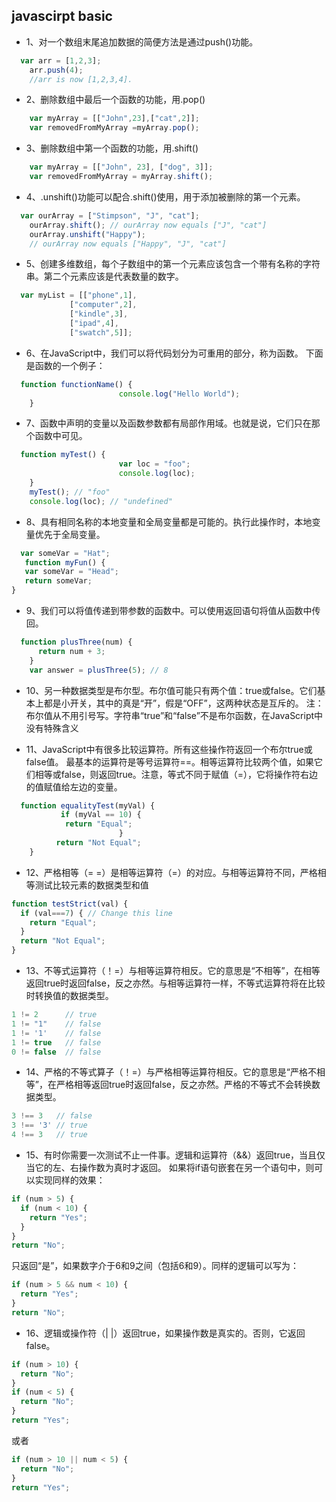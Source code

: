 ## javascirpt basic

* 1、对一个数组末尾追加数据的简便方法是通过push()功能。
```js  
  var arr = [1,2,3];
    arr.push(4);
    //arr is now [1,2,3,4].
```
 
* 2、删除数组中最后一个函数的功能，用.pop()

```js
    var myArray = [["John",23],["cat",2]];
    var removedFromMyArray =myArray.pop();
 ```
* 3、删除数组中第一个函数的功能，用.shift()
```js
    var myArray = [["John", 23], ["dog", 3]];
    var removedFromMyArray = myArray.shift();
 ```
* 4、.unshift()功能可以配合.shift()使用，用于添加被删除的第一个元素。

```js
  var ourArray = ["Stimpson", "J", "cat"];
    ourArray.shift(); // ourArray now equals ["J", "cat"]
    ourArray.unshift("Happy"); 
    // ourArray now equals ["Happy", "J", "cat"]
 ```
 
* 5、创建多维数组，每个子数组中的第一个元素应该包含一个带有名称的字符串。第二个元素应该是代表数量的数字。
  
```js
  var myList = [["phone",1],
             ["computer",2],
             ["kindle",3],
             ["ipad",4],
             ["swatch",5]];
```

* 6、在JavaScript中，我们可以将代码划分为可重用的部分，称为函数。
下面是函数的一个例子：
  
```js
  function functionName() {
                        console.log("Hello World");
    }
 ```
 
* 7、函数中声明的变量以及函数参数都有局部作用域。也就是说，它们只在那个函数中可见。
  
```js  
  function myTest() {
                        var loc = "foo";
                        console.log(loc);
    }
    myTest(); // "foo"
    console.log(loc); // "undefined"
 ```
 
* 8、具有相同名称的本地变量和全局变量都是可能的。执行此操作时，本地变量优先于全局变量。
  
```js
  var someVar = "Hat";
   function myFun() {
   var someVar = "Head";
   return someVar;
}
```

* 9、我们可以将值传递到带参数的函数中。可以使用返回语句将值从函数中传回。
  
```js  
  function plusThree(num) {
      return num + 3;
    }
    var answer = plusThree(5); // 8
```

* 10、另一种数据类型是布尔型。布尔值可能只有两个值：true或false。它们基本上都是小开关，其中的真是“开”，假是“OFF”，这两种状态是互斥的。
注：
布尔值从不用引号写。字符串“true”和“false”不是布尔函数，在JavaScript中没有特殊含义
 
* 11、JavaScript中有很多比较运算符。所有这些操作符返回一个布尔true或false值。
最基本的运算符是等号运算符==。相等运算符比较两个值，如果它们相等或false，则返回true。注意，等式不同于赋值（=），它将操作符右边的值赋值给左边的变量。
  
```js
  function equalityTest(myVal) {
           if (myVal == 10) {
            return "Equal";
                        }
          return "Not Equal";
    }
 ```
 
* 12、严格相等（= =）是相等运算符（=）的对应。与相等运算符不同，严格相等测试比较元素的数据类型和值

```js
function testStrict(val) {
  if (val===7) { // Change this line
    return "Equal";
  }
  return "Not Equal";
}
```

* 13、不等式运算符（！=）与相等运算符相反。它的意思是“不相等”，在相等返回true时返回false，反之亦然。与相等运算符一样，不等式运算符将在比较时转换值的数据类型。

```js
1 != 2      // true
1 != "1"    // false
1 != '1'    // false
1 != true   // false
0 != false  // false
```

* 14、严格的不等式算子（！=）与严格相等运算符相反。它的意思是“严格不相等”，在严格相等返回true时返回false，反之亦然。严格的不等式不会转换数据类型。

```js
3 !== 3   // false
3 !== '3' // true
4 !== 3   // true
```
* 15、有时你需要一次测试不止一件事。逻辑和运算符（&&）返回true，当且仅当它的左、右操作数为真时才返回。
如果将if语句嵌套在另一个语句中，则可以实现同样的效果：
```js
if (num > 5) {
  if (num < 10) {
    return "Yes";
  }
}
return "No";
```
只返回“是”，如果数字介于6和9之间（包括6和9）。同样的逻辑可以写为：
```js
if (num > 5 && num < 10) {
  return "Yes";
}
return "No";
```
* 16、逻辑或操作符（| |）返回true，如果操作数是真实的。否则，它返回false。
```js
if (num > 10) {
  return "No";
}
if (num < 5) {
  return "No";
}
return "Yes";
```
或者

```js
if (num > 10 || num < 5) {
  return "No";
}
return "Yes";
```
